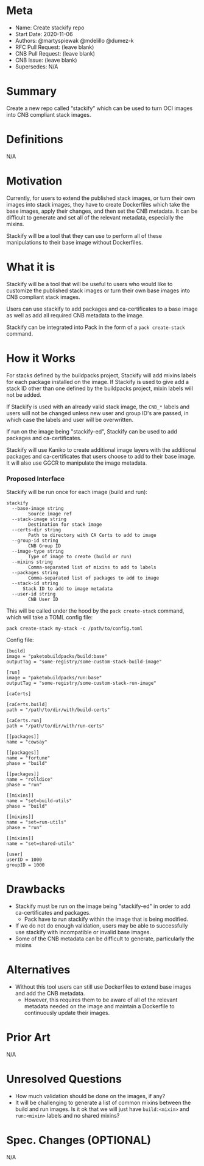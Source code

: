# Meta
[meta]: #meta
- Name: Create stackify repo
- Start Date: 2020-11-06
- Authors: @martyspiewak @mdelillo @dumez-k
- RFC Pull Request: (leave blank)
- CNB Pull Request: (leave blank)
- CNB Issue: (leave blank)
- Supersedes: N/A

# Summary
[summary]: #summary
Create a new repo called “stackify” which can be used to turn OCI images into CNB compliant stack images.

# Definitions
[definitions]: #definitions
N/A

# Motivation
[motivation]: #motivation
Currently, for users to extend the published stack images, or turn their own images into stack images, they have to create Dockerfiles which take the base images, apply their changes, and then set the CNB metadata. It can be difficult to generate and set all of the relevant metadata, especially the mixins.

Stackify will be a tool that they can use to perform all of these manipulations to their base image without Dockerfiles.


# What it is
[what-it-is]: #what-it-is
Stackify will be a tool that will be useful to users who would like to customize the published stack images or turn their own base images into CNB compliant stack images.

Users can use stackify to add packages and ca-certificates to a base image as well as add all required CNB metadata to the image.

Stackify can be integrated into Pack in the form of a `pack create-stack` command.

# How it Works
[how-it-works]: #how-it-works
For stacks defined by the buildpacks project, Stackify will add mixins labels for each package installed on the image. If Stackify is used to give add a stack ID other than one defined by the buildpacks project, mixin labels will not be added.

If Stackify is used with an already valid stack image, the `CNB_*` labels and users will not be changed unless new user and group ID's are passed, in which case the labels and user will be overwritten.

If run on the image being "stackify-ed", Stackify can be used to add packages and ca-certificates.

Stackify will use Kaniko to create additional image layers with the additional packages and ca-certificates that users choose to add to their base image. It will also use GGCR to manipulate the image metadata.


### Proposed Interface
Stackify will be run once for each image (build and run):
```
stackify 
  --base-image string
    	Source image ref
  --stack-image string
    	Destination for stack image
  --certs-dir string
    	Path to directory with CA Certs to add to image
  --group-id string
    	CNB Group ID
  --image-type string
    	Type of image to create (build or run)
  --mixins string
    	Comma-separated list of mixins to add to labels
  --packages string
    	Comma-separated list of packages to add to image
  --stack-id string
      Stack ID to add to image metadata
  --user-id string
    	CNB User ID
```

This will be called under the hood by the `pack create-stack` command, which will take a TOML config file:

`pack create-stack my-stack -c /path/to/config.toml`

Config file:
```
[build]
image = "paketobuildpacks/build:base"
outputTag = "some-registry/some-custom-stack-build-image"

[run]
image = "paketobuildpacks/run:base"
outputTag = "some-registry/some-custom-stack-run-image"

[caCerts]

[caCerts.build]
path = "/path/to/dir/with/build-certs"

[caCerts.run]
path = "/path/to/dir/with/run-certs"

[[packages]]
name = "cowsay"

[[packages]]
name = "fortune"
phase = "build"

[[packages]]
name = "rolldice"
phase = "run"

[[mixins]]
name = "set=build-utils"
phase = "build"

[[mixins]]
name = "set=run-utils"
phase = "run"

[[mixins]]
name = "set=shared-utils"

[user]
userID = 1000
groupID = 1000
```

# Drawbacks
[drawbacks]: #drawbacks
* Stackify must be run on the image being "stackify-ed" in order to add ca-certificates and packages.
  * Pack have to run stackify within the image that is being modified.
* If we do not do enough validation, users may be able to successfully use stackify with incompatible or invalid base images.
* Some of the CNB metadata can be difficult to generate, particularly the mixins

# Alternatives
[alternatives]: #alternatives
* Without this tool users can still use Dockerfiles to extend base images and add the CNB metadata.
    * However, this requires them to be aware of all of the relevant metadata needed on the image and maintain a Dockerfile to continuously update their images. 

# Prior Art
[prior-art]: #prior-art
N/A

# Unresolved Questions
[unresolved-questions]: #unresolved-questions
* How much validation should be done on the images, if any?
* It will be challenging to generate a list of common mixins between the build and run images. Is it ok that we will just have `build:<mixin>` and `run:<mixin>` labels and no shared mixins?

# Spec. Changes (OPTIONAL)
[spec-changes]: #spec-changes
N/A

